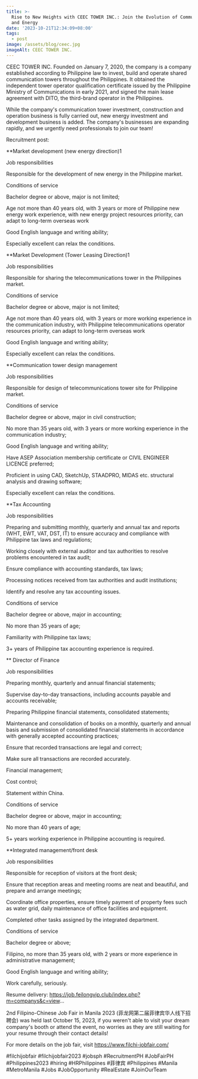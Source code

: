```yaml
---
title: >-
  Rise to New Heights with CEEC TOWER INC.: Join the Evolution of Communication
  and Energy
date: '2023-10-21T12:34:09+08:00'
tags:
  - post
image: /assets/blog/ceec.jpg
imageAlt: CEEC TOWER INC.
---
```

CEEC TOWER INC. Founded on January 7, 2020, the company is a company established according to Philippine law to invest, build and operate shared communication towers throughout the Philippines. It obtained the independent tower operator qualification certificate issued by the Philippine Ministry of Communications in early 2021, and signed the main lease agreement with DITO, the third-brand operator in the Philippines.

While the company's communication tower investment, construction and operation business is fully carried out, new energy investment and development business is added. The company's businesses are expanding rapidly, and we urgently need professionals to join our team!

Recruitment post:

\*\*Market development (new energy direction)1

Job responsibilities

Responsible for the development of new energy in the Philippine market.

Conditions of service

Bachelor degree or above, major is not limited;

Age not more than 40 years old, with 3 years or more of Philippine new energy work experience, with new energy project resources priority, can adapt to long-term overseas work

Good English language and writing ability;

Especially excellent can relax the conditions.

\*\*Market Development (Tower Leasing Direction)1

Job responsibilities

Responsible for sharing the telecommunications tower in the Philippines market.

Conditions of service

Bachelor degree or above, major is not limited;

Age not more than 40 years old, with 3 years or more working experience in the communication industry, with Philippine telecommunications operator resources priority, can adapt to long-term overseas work

Good English language and writing ability;

Especially excellent can relax the conditions.

\*\*Communication tower design management

Job responsibilities

Responsible for design of telecommunications tower site for Philippine market.

Conditions of service

Bachelor degree or above, major in civil construction;

No more than 35 years old, with 3 years or more working experience in the communication industry;

Good English language and writing ability;

Have ASEP Association membership certificate or CIVIL ENGINEER LICENCE preferred;

Proficient in using CAD, SketchUp, STAADPRO, MIDAS etc. structural analysis and drawing software;

Especially excellent can relax the conditions.

\*\*Tax Accounting

Job responsibilities

Preparing and submitting monthly, quarterly and annual tax and reports (WHT, EWT, VAT, DST, IT) to ensure accuracy and compliance with Philippine tax laws and regulations;

Working closely with external auditor and tax authorities to resolve problems encountered in tax audit;

Ensure compliance with accounting standards, tax laws;

Processing notices received from tax authorities and audit institutions;

Identify and resolve any tax accounting issues.

Conditions of service

Bachelor degree or above, major in accounting;

No more than 35 years of age;

Familiarity with Philippine tax laws;

3+ years of Philippine tax accounting experience is required.

\*\* Director of Finance

Job responsibilities

Preparing monthly, quarterly and annual financial statements;

Supervise day-to-day transactions, including accounts payable and accounts receivable;

Preparing Philippine financial statements, consolidated statements;

Maintenance and consolidation of books on a monthly, quarterly and annual basis and submission of consolidated financial statements in accordance with generally accepted accounting practices;

Ensure that recorded transactions are legal and correct;

Make sure all transactions are recorded accurately.

Financial management;

Cost control;

Statement within China.

Conditions of service

Bachelor degree or above, major in accounting;

No more than 40 years of age;

5+ years working experience in Philippine accounting is required.

\*\*Integrated management/front desk

Job responsibilities

Responsible for reception of visitors at the front desk;

Ensure that reception areas and meeting rooms are neat and beautiful, and prepare and arrange meetings;

Coordinate office properties, ensure timely payment of property fees such as water grid, daily maintenance of office facilities and equipment.

Completed other tasks assigned by the integrated department.

Conditions of service

Bachelor degree or above;

Filipino, no more than 35 years old, with 2 years or more experience in administrative management;

Good English language and writing ability;

Work carefully, seriously.

Resume delivery: https://job.feilongvip.club/index.php?m=companys&c=view...

2nd Filipino-Chinese Job Fair in Manila 2023 (菲龙网第二届菲律宾华人线下招聘会) was held last October 15, 2023, if you weren't able to visit your dream company's booth or attend the event, no worries as they are still waiting for your resume through their contact details! 

For more details on the job fair, visit https://www.filchi-jobfair.com/

\#filchijobfair #filchijobfair2023 #jobsph #RecruitmentPH #JobFairPH #Philippines2023 #hiring #HRPhilippines #菲律宾 #Philippines #Manila #MetroManila #Jobs #JobOpportunity #RealEstate #JoinOurTeam
